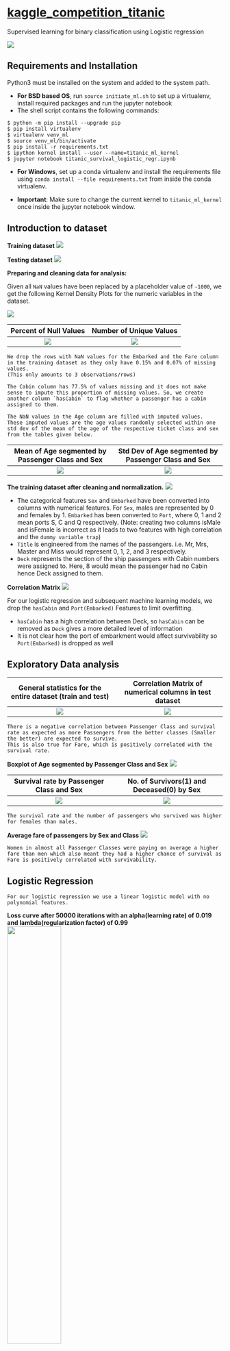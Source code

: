 # <a href='https://www.kaggle.com/c/titanic/overview'>kaggle_competition_titanic </a>
Supervised learning for binary classification using Logistic regression

<img src='img/titanic.jpg'/>

## Requirements and Installation

Python3 must be installed on the system and added to the system path.

- __For BSD based OS__, run  `source initiate_ml.sh` to set up a virtualenv, install required packages and run the jupyter notebook
- The shell script contains the following commands:

```shell
$ python -m pip install --upgrade pip
$ pip install virtualenv
$ virtualenv venv_ml
$ source venv_ml/bin/activate
$ pip install -r requirements.txt
$ ipython kernel install --user --name=titanic_ml_kernel
$ jupyter notebook titanic_survival_logistic_regr.ipynb
```

-   __For Windows__, set up a conda virtualenv and install the requirements file using `conda install --file requirements.txt` from inside the conda virtualenv.

-   __Important__: Make sure to change the current kernel to `titanic_ml_kernel` once inside the jupyter notebook window.

## Introduction to dataset

__Training dataset__
<img src='img/stats/train_dataset.png'/>

__Testing dataset__
<img src='img/stats/test_dataset.png'/>

__Preparing and cleaning data for analysis:__

Given all `NaN` values have been replaced by a placeholder value of `-1000`, we get the following Kernel Density Plots for the numeric variables in the dataset.

<img src='img/stats/kde_nan_values.png' /><br/>

Percent of Null Values           |  Number of Unique Values
:-------------------------------:|:----------------------:
![](img/stats/percent_null.png)  |  ![](img/stats/num_non_null.png)

    We drop the rows with NaN values for the Embarked and the Fare column in the training dataset as they only have 0.15% and 0.07% of missing values.
    (This only amounts to 3 observations/rows)

    The Cabin column has 77.5% of values missing and it does not make sense to impute this proportion of missing values. So, we create another column `hasCabin` to flag whether a passenger has a cabin assigned to them.

    The NaN values in the Age column are filled with imputed values.
    These imputed values are the age values randomly selected within one std dev of the mean of the age of the respective ticket class and sex from the tables given below.

Mean of Age segmented by Passenger Class and Sex  |  Std Dev of Age segmented by Passenger Class and Sex
:-------------------------------:|:----------------------:
![](img/stats/mean_of_age_by_pclass_sex.png)  |  ![](img/stats/std_of_age_by_pclass_sex.png)  |

__The training dataset after cleaning and normalization.__
<img src='img/result/X_feat.png' />
   * The categorical features `Sex` and `Embarked` have been converted into columns with numerical features. For `Sex`, males are represented by 0 and females by 1. `Embarked` has been converted to `Port`, where 0, 1 and 2 mean ports S, C and Q respectively. (Note: creating two columns isMale and isFemale is incorrect as it leads to two features with high correlation and the `dummy variable trap`)
   * `Title` is engineered from the names of the passengers. i.e. Mr, Mrs, Master and Miss would represent 0, 1, 2, and 3 respectively.
   * `Deck` represents the section of the ship passengers with Cabin numbers were assigned to. Here, 8 would mean the passenger had no Cabin hence Deck assigned to them.

__Correlation Matrix__
<img src='img/stats/correl_features.png' />

For our logistic regression and subsequent machine learning models, we drop the `hasCabin` and `Port(Embarked)` Features to limit overfitting.
*   `hasCabin` has a high correlation between Deck, so `hasCabin` can be removed as `Deck` gives a more detailed level of information
*   It is not clear how the port of embarkment would affect survivability so `Port(Embarked)` is dropped as well

## Exploratory Data analysis

General statistics for the entire dataset (train and test)  |  Correlation Matrix of numerical columns in test dataset
:-------------------------------:|:----------------------:
![](img/stats/dataset_description.png)  |  ![](img/stats/correl_matrix.png)  |

    There is a negative correlation between Passenger Class and survival rate as expected as more Passengers from the better classes (Smaller the better) are expected to survive.
    This is also true for Fare, which is positively correlated with the survival rate.

__Boxplot of Age segmented by Passenger Class and Sex__
<img src='img/stats/boxplot_age_pclass_sex.png' />

Survival rate by Passenger Class and Sex  |  No. of Survivors(1) and Deceased(0) by Sex
:-------------------------------:|:----------------------:
![](img/stats/survival_rate_sex_pclass.png)  |  ![](img/stats/num_survived_deceased_sex.png)  |

    The survival rate and the number of passengers who survived was higher for females than males.

__Average fare of passengers by Sex and Class__
<img src='img/stats/avg_fare_by_pclass_sex.png' />

    Women in almost all Passenger Classes were paying on average a higher fare than men which also meant they had a higher chance of survival as Fare is positively correlated with survivability.

## Logistic Regression

    For our logistic regression we use a linear logistic model with no polynomial features.

__Loss curve after 50000 iterations with an alpha(learning rate) of 0.019 and lambda(regularization factor) of 0.99__
<img src='img/result/loss_overtime.png' width="50%"/>

__Final loss and accuracy on test data__
<img src='img/result/loss_accuracy_model.png' />

__Accuracy on test data from Kaggle using a linear logistic model__
<img src='img/submission01.png' />

### Acknowledgements
-   Kaggle dataset available from <https://www.kaggle.com/c/titanic/overview>
-   Utility.py utility function library created from another repository on custom Linear and Logistic regression created from scratch using numpy for calculation and matplotlib for plotting.
